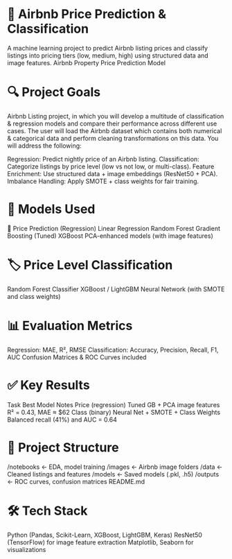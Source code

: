 # 🏡 Airbnb Price Prediction & Classification
A machine learning project to predict Airbnb listing prices and classify listings into pricing tiers (low, medium, high) using structured data and image features.
Airbnb Property Price Prediction Model

# 🔍 Project Goals

Airbnb Listing project, in which you will develop a multitude of classification & regression models and compare their performance across different use cases. The user will load the Airbnb dataset which contains both numerical & categorical data and perform cleaning transformations on this data. You will address the following:

Regression: Predict nightly price of an Airbnb listing.
Classification: Categorize listings by price level (low vs not low, or multi-class).
Feature Enrichment: Use structured data + image embeddings (ResNet50 + PCA).
Imbalance Handling: Apply SMOTE + class weights for fair training.

# 🧠 Models Used

🔢 Price Prediction (Regression)
Linear Regression
Random Forest
Gradient Boosting (Tuned)
XGBoost
PCA-enhanced models (with image features)

# 🏷️ Price Level Classification

Random Forest Classifier
XGBoost / LightGBM
Neural Network (with SMOTE and class weights)

# 📊 Evaluation Metrics

Regression: MAE, R², RMSE
Classification: Accuracy, Precision, Recall, F1, AUC
Confusion Matrices & ROC Curves included

# ✅ Key Results

Task	Best Model	Notes
Price (regression)	Tuned GB + PCA image features	R² = 0.43, MAE ≈ $62
Class (binary)	Neural Net + SMOTE + Class Weights	Balanced recall (41%) and AUC = 0.64

# 📂 Project Structure

/notebooks           ← EDA, model training
/images              ← Airbnb image folders
/data                ← Cleaned listings and features
/models              ← Saved models (.pkl, .h5)
/outputs             ← ROC curves, confusion matrices
README.md

# 🛠️ Tech Stack
Python (Pandas, Scikit-Learn, XGBoost, LightGBM, Keras)
ResNet50 (TensorFlow) for image feature extraction
Matplotlib, Seaborn for visualizations

